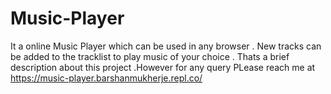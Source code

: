 # Music-Player
It a online Music Player which can be used in any browser . New tracks can be added to the tracklist to play music of your choice . 
Thats a brief description about this project .However for any query PLease reach me at 
https://music-player.barshanmukherje.repl.co/
